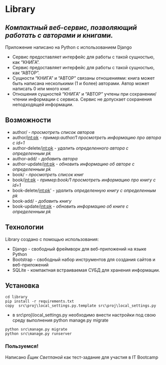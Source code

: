 # Library
## _Компактный веб-сервис, позволяющий работать с авторами и книгами._

Приложение написано на Python с использованием Django

- Сервис предоставляет интерфейс для работы с такой сущностью, как “КНИГА”.
- Сервис предоставляет интерфейс для работы с такой сущностью, как “АВТОР”.
- Сущности “КНИГА” и “АВТОР” связаны отношениями: книга может быть написана несколькими (1 и более) авторами. Автор может написать 0 или много книг.
- Отношения сущностей “КНИГА” и “АВТОР” учтены при сохранении/чтении информации с сервиса. Сервис не допускает сохранения неподходящей информации.

## Возможности

- author/ - _просмотреть список авторов_
- author/<int:pk> - _пример:author/1 просмотреть информацию про автора с id=1_
- author-delete/<int:pk> - _удалить определенного автора с определенным pk_
- author-add/ - _добавить автора_
- author-update/<int:pk> - _обновить информацию об авторе с определенным pk_
- book/ - _просмотреть список книг_
- book/<int:pk> - _пример:book/1 просмотреть информацию про книгу с id=1_
- book-delete/<int:pk>' - _удалить определенную книгу с определенным pk_
- book-add/ - _добавить книгу_
- book-update/<int:pk> - _обновить информацию об книге с определенным pk_

## Технологии

Library создано c помощью использования:

- Django - свободный фреймворк для веб-приложений на языке Python
- Bootstrap - свободный набор инструментов для создания сайтов и веб-приложений
- SQLite - компактная встраиваемая СУБД для хранения информации.


## Установка
```
cd library
pip install -r requirements.txt
copy  src\proj\local_settings.py.template src\proj\local_settings.py 
```
- в src\proj\local_settings.py необходимо внести настройки под свою среду выполнения
python manage.py migrate
```
python src\manage.py migrate
python src\manage.py runserver
```

### Пользуемся!


Написано _Ёщик Светланой_ как тест-задание для участия в IT Bootcamp